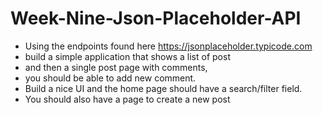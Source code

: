 # Week-Nine-Json-Placeholder-API
* Using the endpoints found here https://jsonplaceholder.typicode.com
* build a simple application that shows a list of post
* and then a single post page with comments,
* you should be able to add new comment.
* Build a nice UI and the home page should have a search/filter field.
* You should also have a page to create a new post